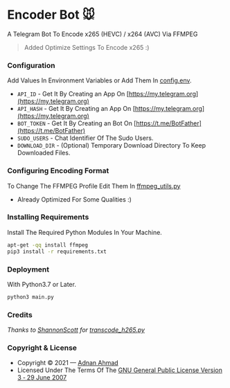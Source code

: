 # Encoder Bot 🐭
A Telegram Bot To Encode x265 (HEVC) / x264 (AVC) Via FFMPEG

> Added Optimize Settings To Encode x265 :) 

### Configuration
Add Values In Environment Variables or Add Them In [config.env](./config.env).

- `API_ID` - Get It By Creating an App On [https://my.telegram.org](https://my.telegram.org)
- `API_HASH` - Get It By Creating an App On [https://my.telegram.org](https://my.telegram.org)
- `BOT_TOKEN` - Get It By Creating an Bot On [https://t.me/BotFather](https://t.me/BotFather)
- `SUDO_USERS` - Chat Identifier Of The Sudo Users.
- `DOWNLOAD_DIR` - (Optional) Temporary Download Directory To Keep Downloaded Files.

### Configuring Encoding Format
To Change The FFMPEG Profile Edit Them In [ffmpeg_utils.py](./ffmpeg_utils.py)

- Already Optimized For Some Qualities :)

### Installing Requirements
Install The Required Python Modules In Your Machine.
```sh
apt-get -qq install ffmpeg
pip3 install -r requirements.txt
```
### Deployment
With Python3.7 or Later.
```sh
python3 main.py
```

### Credits
*Thanks to [ShannonScott](https://gist.github.com/ShannonScott) for [transcode_h265.py](https://gist.github.com/ShannonScott/6d807fc59bfa0356eee64fad66f9d9a8)*

### Copyright & License
- Copyright &copy; 2021 &mdash; [Adnan Ahmad](https://github.com/viperadnan-git)
- Licensed Under The Terms Of The [GNU General Public License Version 3 &dash; 29 June 2007](./LICENSE)

